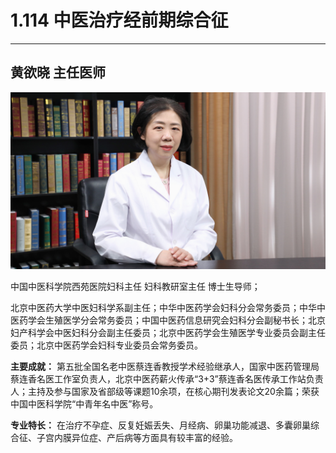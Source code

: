 # 1.114 中医治疗经前期综合征

---



## 黄欲晓 主任医师

![1678508579739](image/c01_114/1678508579739.png)

中国中医科学院西苑医院妇科主任 妇科教研室主任 博士生导师；

北京中医药大学中医妇科学系副主任；中华中医药学会妇科分会常务委员；中华中医药学会生殖医学分会常务委员；中国中医药信息研究会妇科分会副秘书长；北京妇产科学会中医妇科分会副主任委员；北京中医药学会生殖医学专业委员会副主任委员；北京中医药学会妇科专业委员会常务委员。

**主要成就：** 第五批全国名老中医蔡连香教授学术经验继承人，国家中医药管理局蔡连香名医工作室负责人，北京中医药薪火传承“3+3”蔡连香名医传承工作站负责人；主持及参与国家及省部级等课题10余项，在核心期刊发表论文20余篇；荣获中国中医科学院“中青年名中医”称号。

**专业特长：** 在治疗不孕症、反复妊娠丢失、月经病、卵巢功能减退、多囊卵巢综合征、子宫内膜异位症、产后病等方面具有较丰富的经验。
